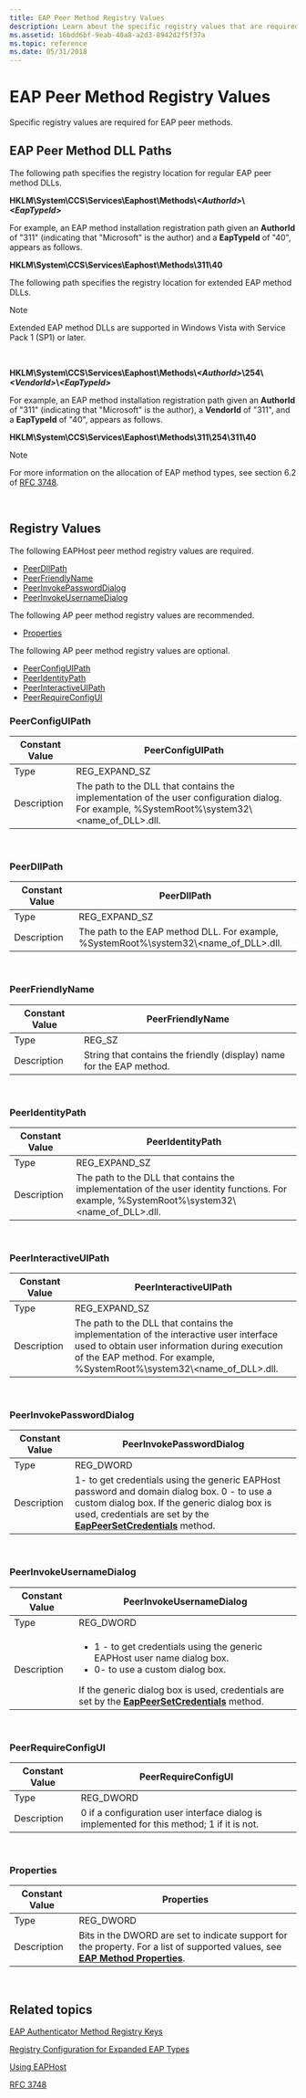 ```yaml
---
title: EAP Peer Method Registry Values
description: Learn about the specific registry values that are required for EAP peer methods. See a list of registry values and view additional available resources.
ms.assetid: 16bdd6bf-9eab-40a8-a2d3-8942d2f5f37a
ms.topic: reference
ms.date: 05/31/2018
---
```


# EAP Peer Method Registry Values

Specific registry values are required for EAP peer methods.

## EAP Peer Method DLL Paths

The following path specifies the registry location for regular EAP peer method DLLs.

**HKLM\\System\\CCS\\Services\\Eaphost\\Methods\\*&lt;AuthorId&gt;*\\*&lt;EapTypeId&gt;***

For example, an EAP method installation registration path given an **AuthorId** of "311" (indicating that "Microsoft" is the author) and a **EapTypeId** of "40", appears as follows.

**HKLM\\System\\CCS\\Services\\Eaphost\\Methods\\311\\40**

The following path specifies the registry location for extended EAP method DLLs.

> [!Note]  
> Extended EAP method DLLs are supported in Windows Vista with Service Pack 1 (SP1) or later.

 

**HKLM\\System\\CCS\\Services\\Eaphost\\Methods\\*&lt;AuthorId&gt;*\\254\\*&lt;VendorId&gt;*\\*&lt;EapTypeId&gt;***

For example, an EAP method installation registration path given an **AuthorId** of "311" (indicating that "Microsoft" is the author), a **VendorId** of "311", and a **EapTypeId** of "40", appears as follows.

**HKLM\\System\\CCS\\Services\\Eaphost\\Methods\\311\\254\\311\\40**

> [!Note]  
> For more information on the allocation of EAP method types, see section 6.2 of [RFC 3748](https://go.microsoft.com/fwlink/p/?linkid=84016).

 

## Registry Values

The following EAPHost peer method registry values are required.

-   [PeerDllPath](#peerdllpath)
-   [PeerFriendlyName](#peerfriendlyname)
-   [PeerInvokePasswordDialog](#peerinvokepassworddialog)
-   [PeerInvokeUsernameDialog](#peerinvokeusernamedialog)

The following AP peer method registry values are recommended.

-   [Properties](#properties)

The following AP peer method registry values are optional.

-   [PeerConfigUIPath](#peerconfiguipath)
-   [PeerIdentityPath](#peeridentitypath)
-   [PeerInteractiveUIPath](#peerinteractiveuipath)
-   [PeerRequireConfigUI](#peerrequireconfigui)

### PeerConfigUIPath



| Constant Value | PeerConfigUIPath                                                                                                                                       |
|----------------|--------------------------------------------------------------------------------------------------------------------------------------------------------|
| Type           | REG\_EXPAND\_SZ                                                                                                                                        |
| Description    | The path to the DLL that contains the implementation of the user configuration dialog. For example, %SystemRoot%\\system32\\&lt;name\_of\_DLL&gt;.dll. |



 

### PeerDllPath



| Constant Value | PeerDllPath                                                                                     |
|----------------|-------------------------------------------------------------------------------------------------|
| Type           | REG\_EXPAND\_SZ                                                                                 |
| Description    | The path to the EAP method DLL. For example, %SystemRoot%\\system32\\&lt;name\_of\_DLL&gt;.dll. |



 

### PeerFriendlyName



| Constant Value | PeerFriendlyName                                                     |
|----------------|----------------------------------------------------------------------|
| Type           | REG\_SZ                                                              |
| Description    | String that contains the friendly (display) name for the EAP method. |



 

### PeerIdentityPath



| Constant Value | PeerIdentityPath                                                                                                                                     |
|----------------|------------------------------------------------------------------------------------------------------------------------------------------------------|
| Type           | REG\_EXPAND\_SZ                                                                                                                                      |
| Description    | The path to the DLL that contains the implementation of the user identity functions. For example, %SystemRoot%\\system32\\&lt;name\_of\_DLL&gt;.dll. |



 

### PeerInteractiveUIPath



| Constant Value | PeerInteractiveUIPath                                                                                                                                                                                                      |
|----------------|----------------------------------------------------------------------------------------------------------------------------------------------------------------------------------------------------------------------------|
| Type           | REG\_EXPAND\_SZ                                                                                                                                                                                                            |
| Description    | The path to the DLL that contains the implementation of the interactive user interface used to obtain user information during execution of the EAP method. For example, %SystemRoot%\\system32\\&lt;name\_of\_DLL&gt;.dll. |



 

### PeerInvokePasswordDialog



| Constant Value | PeerInvokePasswordDialog                                                                                                                                                                                                                         |
|----------------|--------------------------------------------------------------------------------------------------------------------------------------------------------------------------------------------------------------------------------------------------|
| Type           | REG\_DWORD                                                                                                                                                                                                                                       |
| Description    | 1- to get credentials using the generic EAPHost password and domain dialog box. 0 - to use a custom dialog box. If the generic dialog box is used, credentials are set by the [**EapPeerSetCredentials**](/previous-versions/windows/desktop/api/eapmethodpeerapis/nf-eapmethodpeerapis-eappeersetcredentials) method. |



 

### PeerInvokeUsernameDialog




| Constant Value | PeerInvokeUsernameDialog | 
|----------------|--------------------------|
| Type | REG_DWORD | 
| Description | <ul><li>1 - to get credentials using the generic EAPHost user name dialog box.</li><li>0- to use a custom dialog box.</li></ul>If the generic dialog box is used, credentials are set by the [<strong>EapPeerSetCredentials</strong>](/previous-versions/windows/desktop/api/eapmethodpeerapis/nf-eapmethodpeerapis-eappeersetcredentials) method. | 




 

### PeerRequireConfigUI



| Constant Value | PeerRequireConfigUI                                                                        |
|----------------|--------------------------------------------------------------------------------------------|
| Type           | REG\_DWORD                                                                                 |
| Description    | 0 if a configuration user interface dialog is implemented for this method; 1 if it is not. |



 

### Properties



| Constant Value | Properties                                                                                                                                                  |
|----------------|-------------------------------------------------------------------------------------------------------------------------------------------------------------|
| Type           | REG\_DWORD                                                                                                                                                  |
| Description    | Bits in the DWORD are set to indicate support for the property. For a list of supported values, see [**EAP Method Properties**](eap-method-properties.md). |



 

## Related topics

<dl> <dt>

[EAP Authenticator Method Registry Keys](eap-authenticator-method-registry-keys.md)
</dt> <dt>

[Registry Configuration for Expanded EAP Types](registry-keys-for-eap-methods.md)
</dt> <dt>

[Using EAPHost](using-eap-host.md)
</dt> <dt>

[RFC 3748](https://go.microsoft.com/fwlink/p/?linkid=84016)
</dt> </dl>

 

 
